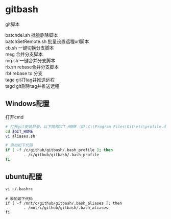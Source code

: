 # gitbash
git脚本

batchdel.sh        批量删除脚本<br/>
batchSetRemote.sh  批量设置远程url脚本<br/>
cb.sh              一键切换分支脚本<br/>
meg                合并分支脚本<br/>
mg.sh              一键合并分支脚本<br/>
rb.sh              rebase合并分支脚本<br/>
rbt                rebase to 分支<br/>
taga               git打tag并推送远程<br/>
tagd               git删除tag并推送远程<br/>

## Windows配置

打开cmd

```bash
# 打开git安装目录，以下简称GIT_HOME（如：C:\Program Files\Git\etc\profile.d）
cd $GIT_HOME
vi aliases.sh

# 添加如下代码
if [ -f /c/github/gitbash/.bash_profile ]; then
        . /c/github/gitbash/.bash_profile
fi
```

## ubuntu配置

```shell
vi ~/.bashrc

# 添加如下代码
if [ -f /mnt/c/github/gitbash/.bash_aliases ]; then
        . /mnt/c/github/gitbash/.bash_aliases
fi
```


